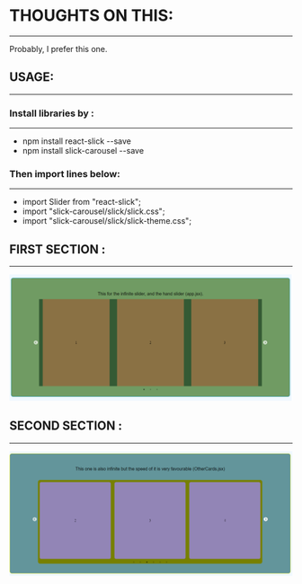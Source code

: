 # THOUGHTS ON THIS:
-------------------
Probably, I prefer this one.



## USAGE:
---------

### Install libraries by :
-------------------------

- npm install react-slick --save
- npm install slick-carousel --save


### Then import lines below:
----------------------------

- import Slider from "react-slick";
- import "slick-carousel/slick/slick.css";
- import "slick-carousel/slick/slick-theme.css";



## FIRST SECTION :
-----------------
![SECTION 1](https://raw.githubusercontent.com/Shemaremy/React-Card-Carousel-2/main/carousel%202/public/screenshots/Section%20one.png)



## SECOND SECTION :
-----------------

![SECTION 2](https://raw.githubusercontent.com/Shemaremy/React-Card-Carousel-2/main/carousel%202/public/screenshots/image.png)


